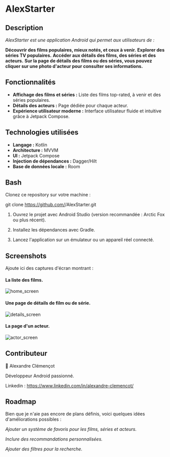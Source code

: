 # AlexStarter

## Description

*AlexStarter est une application Android qui permet aux utilisateurs de :*

**Découvrir des films populaires, mieux notés, et ceux à venir.**
**Explorer des séries TV populaires.**
**Accéder aux détails des films, des séries et des acteurs.**
**Sur la page de détails des films ou des séries, vous pouvez cliquer sur une photo d'acteur pour consulter ses informations.**

## Fonctionnalités

- **Affichage des films et séries :** Liste des films top-rated, à venir et des séries populaires.
- **Détails des acteurs :** Page dédiée pour chaque acteur.
- **Expérience utilisateur moderne :** Interface utilisateur fluide et intuitive grâce à Jetpack Compose.

## Technologies utilisées

- **Langage :** Kotlin  
- **Architecture :** MVVM  
- **UI :** Jetpack Compose  
- **Injection de dépendances :** Dagger/Hilt  
- **Base de données locale :** Room  

## Bash

Clonez ce repository sur votre machine :

git clone https://github.com/<ton-username>/AlexStarter.git

1. Ouvrez le projet avec Android Studio (version recommandée : Arctic Fox ou plus récent).

2. Installez les dépendances avec Gradle.

3. Lancez l'application sur un émulateur ou un appareil réel connecté.


## Screenshots
Ajoute ici des captures d'écran montrant :

#### La liste des films.
![home_screen](https://github.com/user-attachments/assets/05bc3bf0-b230-4798-a9e8-3dface907e8e)

#### Une page de détails de film ou de série.
![details_screen](https://github.com/user-attachments/assets/94dad4b3-3ec6-475d-865d-e8f524205a49)

#### La page d'un acteur.
![actor_screen](https://github.com/user-attachments/assets/e68ead88-e46c-4918-a329-7083504a529a)

## Contributeur

👤 Alexandre Clémençot

Développeur Android passionné.

Linkedin : https://www.linkedin.com/in/alexandre-clemencot/

## Roadmap

Bien que je n'aie pas encore de plans définis, voici quelques idées d'améliorations possibles :

*Ajouter un système de favoris pour les films, séries et acteurs.*

*Inclure des recommandations personnalisées.*

*Ajouter des filtres pour la recherche.*
